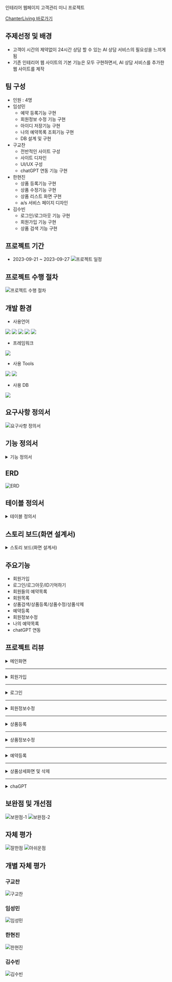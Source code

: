 인테리어 웹페이지 고객관리 미니 프로젝트

[ChanterLiving 바로가기](http://joeun27082.cafe24.com/)

## 주제선정 및 배경
* 고객이 시간의 제약없이 24시간 상담 할 수 있는 AI 상담 서비스의 필요성을 느끼게 됨
* 기존 인테리어 웹 사이트의 기본 기능은 모두 구현하면서, AI 상담 서비스를 추가한 웹 사이트를 제작

## 팀 구성
* 인원 : 4명
* 임성민
  - 예약 등록기능 구현
  - 회원정보 수정 기능 구현
  - 아이디 저장기능 구현
  - 나의 예약목록 조회기능 구현
  - DB 설계 및 구현
* 구교찬
  - 전반적인 사이트 구성
  - 사이트 디자인
  - UI/UX 구성
  - chatGPT 연동 기능 구현
* 한현진
  - 상품 등록기능 구현
  - 상품 수정기능 구현
  - 상품 리스트 화면 구현
  - a/s 서비스 페이지 디자인
* 김수빈
  - 로그인/로그아웃 기능 구현
  - 회원가입 기능 구현
  - 상품 검색 기능 구현

## 프로젝트 기간
* 2023-09-21 ~ 2023-09-27
![프로젝트 일정](https://github.com/ybm1968/ChanterLiving/assets/132187402/1083f6e8-99bd-4292-982b-b203e6c8709a)

## 프로젝트 수행 절차
![프로젝트 수행 절차](https://github.com/ybm1968/ChanterLiving/assets/132187402/4f9549a6-5ccf-4ae4-8397-c5d1269d7361)

## 개발 환경
* 사용언어
  
<img src="https://img.shields.io/badge/HTML5-E34F26?style=flat&logo=HTML5&logoColor=white"/> <img src="https://img.shields.io/badge/JavaScript-F7DF1E?style=flat&logo=JavaScript&logoColor=white"/> <img src="https://img.shields.io/badge/CSS3-1572B6?style=flat&logo=CSS3&logoColor=white"/> <img src="https://img.shields.io/badge/Java-007396?style=flat&logo=Java&logoColor=white"/> <img src="https://img.shields.io/badge/MySQL-4479A1?style=flat&logo=MySQL&logoColor=white"/>

* 프레임워크
<img src="https://img.shields.io/badge/Bootstrap-7952B3?style=flat&logo=Bootstrap&logoColor=white"/>

* 사용 Tools
  
<img src="https://img.shields.io/badge/Eclipse-2C2255?style=flat&logo=Eclipse&logoColor=white"/> <img src="https://img.shields.io/badge/MySQL-4479A1?style=flat&logo=MySQL&logoColor=white"/>

* 사용 DB
<img src="https://img.shields.io/badge/MySQL-4479A1?style=flat&logo=MySQL&logoColor=white"/>

## 요구사항 정의서
![요구사항 정의서](https://github.com/ybm1968/ChanterLiving/assets/132187402/461f45e9-6ddc-43dd-b061-ea82d5b3b0da)

## 기능 정의서
<details>
<summary>기능 정의서</summary>
 
![기능정의서1](https://github.com/ybm1968/ChanterLiving/assets/132187402/1549570d-8079-4e98-b72a-1e99c6519737)
![기능정의서2](https://github.com/ybm1968/ChanterLiving/assets/132187402/16b81096-a225-4f60-8db3-dddc96f3f6dd)
![기능정의서3](https://github.com/ybm1968/ChanterLiving/assets/132187402/9a33d5a4-d7ad-46d1-86da-6f1a5a866870)
![기능정의서4](https://github.com/ybm1968/ChanterLiving/assets/132187402/57c2243a-4fd0-48eb-9ed2-1d1668976083)
</details>

## ERD
![ERD](https://github.com/ybm1968/ChanterLiving/assets/132187402/2e1bddde-5c9f-4d61-8a93-f94f179e4d66)

## 테이블 정의서
<details>
<summary>테이블 정의서</summary>
  
 ![테이블 정의서1](https://github.com/ybm1968/ChanterLiving/assets/132187402/d64efbfa-e2e5-4c54-b06a-39d3c09a4897)
![테이블 정의서2](https://github.com/ybm1968/ChanterLiving/assets/132187402/ac51efcc-df00-427c-8147-2156757c802f)
![테이블 정의서3](https://github.com/ybm1968/ChanterLiving/assets/132187402/0c5fbfb6-88c7-4beb-a9d9-1d4fb9cf8af5)

</details>

## 스토리 보드(화면 설계서)
<details>
<summary>스토리 보드(화면 설계서)</summary>

![스토리보드-1](https://github.com/ybm1968/ChanterLiving/assets/132187402/fd535f29-d9e6-45c3-b2c0-da9f3ef2b26b)
![스토리보드-2](https://github.com/ybm1968/ChanterLiving/assets/132187402/dcb1721b-3d2a-40c4-ac56-e3c15a677828)
![스토리보드-3](https://github.com/ybm1968/ChanterLiving/assets/132187402/b556ee90-2073-47f2-b5c4-36683e4f1464)
![스토리보드-4](https://github.com/ybm1968/ChanterLiving/assets/132187402/fa2bb9d8-1f89-497a-bd73-fd9dab4dd42f)
![스토리보드-5](https://github.com/ybm1968/ChanterLiving/assets/132187402/6448a457-e53a-4d84-8b53-348e7ad75dc6)
![스토리보드-6](https://github.com/ybm1968/ChanterLiving/assets/132187402/12565626-d830-4eb5-bfd4-053244eedc01)
![스토리보드-7](https://github.com/ybm1968/ChanterLiving/assets/132187402/ccf369f6-c1ef-4225-881a-370471cd20fb)
![스토리보드-8](https://github.com/ybm1968/ChanterLiving/assets/132187402/0306ac7c-6f9f-4845-b47c-8392828e39c8)

</details>

## 주요기능
* 회원가입
* 로그인/로그아웃/ID기억하기
* 회원들의 예약목록
* 회원목록
* 상품검색/상품등록/상품수정/상품삭제
* 예약등록
* 회원정보수정
* 나의 예약목록
* chatGPT 연동

## 프로젝트 리뷰
<details>
<summary>메인화면</summary>
  
![메인페이지-1](https://github.com/ybm1968/ChanterLiving/assets/132187402/ee3ae3c8-0dfa-4502-9455-0938f97bfda2)
![메인페이지-2](https://github.com/ybm1968/ChanterLiving/assets/132187402/6f006145-32c7-4ce6-8fb8-f1ecc4619897)
![메인페이지-3](https://github.com/ybm1968/ChanterLiving/assets/132187402/dc5b40ba-bda1-4214-8c09-8f598049c3a5)

</details>

---

<details>
<summary>회원가입</summary>

![회원가입-1](https://github.com/ybm1968/ChanterLiving/assets/132187402/c010adc0-5fb2-410e-93b2-2098a6eacf62)
</details>

---

<details>
<summary>로그인</summary>
 
![로그인-1](https://github.com/ybm1968/ChanterLiving/assets/132187402/c4fbbe04-9894-40e9-86e8-4808f73a2436)
</details>

---

<details>
<summary>회원정보수정</summary>
 
![회원정보수정-1](https://github.com/ybm1968/ChanterLiving/assets/132187402/b602e928-d112-4908-b376-7ecf9fecfd4e)
![회원정보수정완료](https://github.com/ybm1968/ChanterLiving/assets/132187402/5111e05f-ab4f-4dca-8dd7-dfc0ee0d2ccf)
</details>

---

<details>
<summary>상품등록</summary>
 
![상품등록-1](https://github.com/ybm1968/ChanterLiving/assets/132187402/fd947424-caec-4400-93b6-2d4343357c2f)
</details>

---

<details>
<summary>상품정보수정</summary>
 
![상품수정-1](https://github.com/ybm1968/ChanterLiving/assets/132187402/15ce0cac-bb8b-471b-b8b0-ec4a7a91f6a8)
</details>

---

<details>
<summary>예약등록</summary>
  
![상품예약-1](https://github.com/ybm1968/ChanterLiving/assets/132187402/382764d4-aaee-4307-a7b4-f7ed35f357da)
![상품예약-2](https://github.com/ybm1968/ChanterLiving/assets/132187402/049a37b6-9f3c-4532-9b4b-04bcf0b6ca70)
![나의 예약정보](https://github.com/ybm1968/ChanterLiving/assets/132187402/d7f83780-2718-4c88-afcb-ed32aaa5298f)
</details>

---

<details>
<summary>상품상세화면 및 삭제</summary>
 
![상품 자세히보기-1](https://github.com/ybm1968/ChanterLiving/assets/132187402/f3fe660c-703f-4af2-9f82-c8b8ea7997ab)
![상품삭제-1](https://github.com/ybm1968/ChanterLiving/assets/132187402/6d1717b1-218d-4e0e-9f57-176d000ed70d)
</details>

---

<details>
<summary>chaGPT</summary>
 
![chatGPT](https://github.com/ybm1968/ChanterLiving/assets/132187402/7a02131d-17f5-496e-8cdf-43db4c01517d)
</details>

## 보완점 및 개선점
![보완점-1](https://github.com/ybm1968/ChanterLiving/assets/132187402/1d93f30a-22d5-4600-8eff-36c6d13f5f00)
![보완점-2](https://github.com/ybm1968/ChanterLiving/assets/132187402/fef932da-a494-4d1c-ab17-e75f6e9d1273)


## 자체 평가
![잘한점](https://github.com/ybm1968/ChanterLiving/assets/132187402/e6dbfb09-8164-4fe4-8394-616bbd24034a)
![아쉬운점](https://github.com/ybm1968/ChanterLiving/assets/132187402/238258a2-a3ed-455c-a139-cb02796ff18d)


## 개별 자체 평가
### 구교찬
![구교찬](https://github.com/ybm1968/ChanterLiving/assets/132187402/7f5c6ff1-b7da-4ce1-b71e-7816f0beb55d)
### 임성민
![임성민](https://github.com/ybm1968/ChanterLiving/assets/132187402/44f6ada1-5042-4fb6-979e-44234e444f18)
### 한현진
![한현진](https://github.com/ybm1968/ChanterLiving/assets/132187402/10c9d0b0-b93e-41a9-9dfa-6da253f73fa5)
### 김수빈
![김수빈](https://github.com/ybm1968/ChanterLiving/assets/132187402/54b62895-de91-4ec6-8566-4ab414b1d586)





